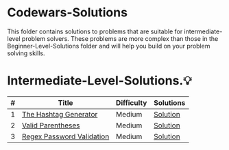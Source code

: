 # Codewars-Solutions

This folder contains solutions to problems that are suitable for intermediate-level problem solvers. These problems are more complex than those in the Beginner-Level-Solutions folder and will help you build on your problem solving skills.

# Intermediate-Level-Solutions.💡

| # | Title |  Difficulty | Solutions |
|---|-------|-------------|-----------|
| 1 | [The Hashtag Generator](https://www.codewars.com/kata/52449b062fb80683ec000024/train/javascript) | Medium | [Solution](https://github.com/Abdelrahmankhaled12/Codewars_Problems_Solving/blob/main/Intermediate%20level/Solutions/The%20Hashtag%20Generator/main.js) |
| 2 | [Valid Parentheses](https://www.codewars.com/kata/52774a314c2333f0a7000688/train/javascript) |  Medium | [Solution](https://github.com/Abdelrahmankhaled12/Codewars_Problems_Solving/blob/main/Intermediate%20level/Solutions/Valid%20Parentheses/main.js) |
| 3 | [Regex Password Validation](https://www.codewars.com/kata/52e1476c8147a7547a000811/train/javascript)  | Medium | [Solution](https://github.com/Abdelrahmankhaled12/Codewars_Problems_Solving/blob/main/Intermediate%20level/Solutions/Regex%20Password%20Validation/main.js) |
